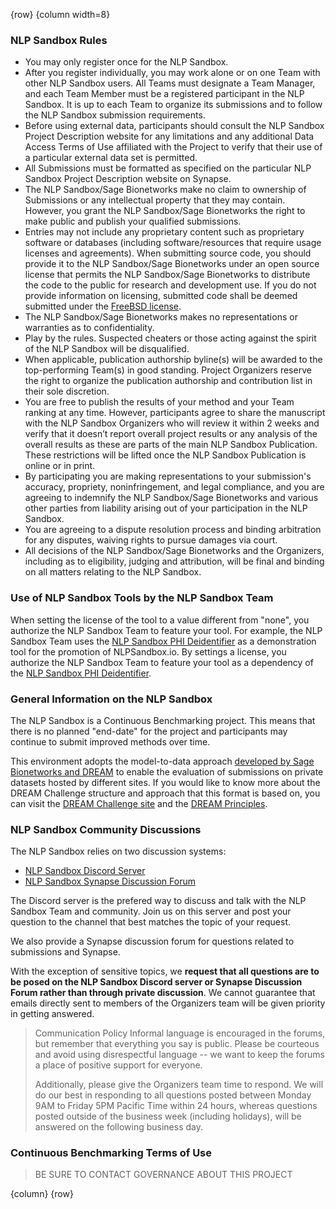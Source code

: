 <!-- markdownlint-disable-next-line first-line-h1 -->
{row}
{column width=8}

### NLP Sandbox Rules

- You may only register once for the NLP Sandbox.
- After you register individually, you may work alone or on one Team with other NLP Sandbox users. All Teams must designate a Team Manager, and each Team Member must be a registered participant in the NLP Sandbox. It is up to each Team to organize its submissions and to follow the NLP Sandbox submission requirements.
- Before using external data, participants should consult the NLP Sandbox Project Description website for any limitations and any additional Data Access Terms of Use affiliated with the Project to verify that their use of a particular external data set is permitted.
- All Submissions must be formatted as specified on the particular NLP Sandbox Project Description website on Synapse.
- The NLP Sandbox/Sage Bionetworks make no claim to ownership of Submissions or any intellectual property that they may contain. However, you grant the NLP Sandbox/Sage Bionetworks the right to make public and publish your qualified submissions.
- Entries may not include any proprietary content such as proprietary software or databases (including software/resources that require usage licenses and agreements). When submitting source code, you should provide it to the NLP Sandbox/Sage Bionetworks under an open source license that permits the NLP Sandbox/Sage Bionetworks to distribute the code to the public for research and development use. If you do not provide information on licensing, submitted code shall be deemed submitted under the [FreeBSD license](http://www.linfo.org/bsdlicense.html).
- The NLP Sandbox/Sage Bionetworks makes no representations or warranties as to confidentiality.
- Play by the rules. Suspected cheaters or those acting against the spirit of the NLP Sandbox will be disqualified.
- When applicable, publication authorship byline(s) will be awarded to the top-performing Team(s) in good standing. Project Organizers reserve the right to organize the publication authorship and contribution list in their sole discretion.
- You are free to publish the results of your method and your Team ranking at any time. However, participants agree to share the manuscript with the NLP Sandbox Organizers who will review it within 2 weeks and verify that it doesn’t report overall project results or any analysis of the overall results as these are parts of the main NLP Sandbox Publication. These restrictions will be lifted once the NLP Sandbox Publication is online or in print.
- By participating you are making representations to your submission's accuracy, propriety, noninfringement, and legal compliance, and you are agreeing to indemnify the NLP Sandbox/Sage Bionetworks and various other parties from liability arising out of your participation in the NLP Sandbox.
- You are agreeing to a dispute resolution process and binding arbitration for any disputes, waiving rights to pursue damages via court.
- All decisions of the NLP Sandbox/Sage Bionetworks and the Organizers, including as to eligibility, judging and attribution, will be final and binding on all matters relating to the NLP Sandbox.

### Use of NLP Sandbox Tools by the NLP Sandbox Team

When setting the license of the tool to a value different from "none", you authorize the NLP Sandbox Team to feature your tool. For example, the NLP Sandbox Team uses the [NLP Sandbox PHI Deidentifier] as a demonstration tool for the promotion of NLPSandbox.io. By settings a license, you authorize the NLP Sandbox Team to feature your tool as a dependency of the [NLP Sandbox PHI Deidentifier].

### General Information on the NLP Sandbox

The NLP Sandbox is a Continuous Benchmarking project. This means that there is no planned "end-date" for the project and participants may continue to submit improved methods over time.

This environment adopts the model-to-data approach [developed by Sage Bionetworks and DREAM](https://www.nature.com/articles/nbt.4128) to enable the evaluation of submissions on private datasets hosted by different sites. If you would like to know more about the DREAM Challenge structure and approach that this format is based on, you can visit the [DREAM Challenge site](http://dreamchallenges.org) and the [DREAM Principles](https://www.synapse.org/#!Synapse:syn6182468/wiki/401779).

### NLP Sandbox Community Discussions

The NLP Sandbox relies on two discussion systems:

- [NLP Sandbox Discord Server]
- [NLP Sandbox Synapse Discussion Forum]

The Discord server is the prefered way to discuss and talk with the NLP Sandbox Team and community. Join us on this server and post your question to the channel that best matches the topic of your request.

We also provide a Synapse discussion forum for questions related to submissions and Synapse.

With the exception of sensitive topics, we **request that all questions are to be posed on the NLP Sandbox Discord server or Synapse Discussion Forum rather than through private discussion**. We cannot guarantee that emails directly sent to members of the Organizers team will be given priority in getting answered.

> Communication Policy Informal language is encouraged in the forums, but remember that everything you say is public. Please be courteous and avoid using disrespectful language -- we want to keep the forums a place of positive support for everyone.
>
> Additionally, please give the Organizers team time to respond. We will do our best in responding to all questions posted between Monday 9AM to Friday 5PM Pacific Time within 24 hours, whereas questions posted outside of the business week (including holidays), will be answered on the following business day.

### Continuous Benchmarking Terms of Use

> BE SURE TO CONTACT GOVERNANCE ABOUT THIS PROJECT

{column}
{row}

<!-- Links -->

[NLP Sandbox Discord Server]: https://discord.gg/Zb4ymtF
[NLP Sandbox Synapse Discussion Forum]: https://www.synapse.org/#!Synapse:syn22277123/discussion/default
[NLP Sandbox PHI Deidentifier]: https://phi-deidentifier.nlpsandbox.io
